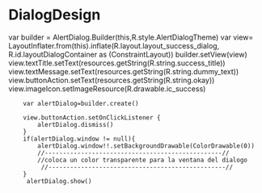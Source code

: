 # DialogDesign
 var  builder = AlertDialog.Builder(this,R.style.AlertDialogTheme)
    var view= LayoutInflater.from(this).inflate(R.layout.layout_success_dialog, R.id.layoutDialogContainer as (ConstraintLayout))
   builder.setView(view)
        view.textTitle.setText(resources.getString(R.string.success_title))
        view.textMessage.setText(resources.getString(R.string.dummy_text))
        view.buttonAction.setText(resources.getString(R.string.okay))
        view.imageIcon.setImageResource(R.drawable.ic_success)

        var alertDialog=builder.create()

        view.buttonAction.setOnClickListener {
            alertDialog.dismiss()
        }
        if(alertDialog.window != null){
            alertDialog.window!!.setBackgroundDrawable(ColorDrawable(0))
            //-------------------------------------------------//
            //coloca un color transparente para la ventana del dialogo
             //-------------------------------------------------//
        }
         alertDialog.show()
